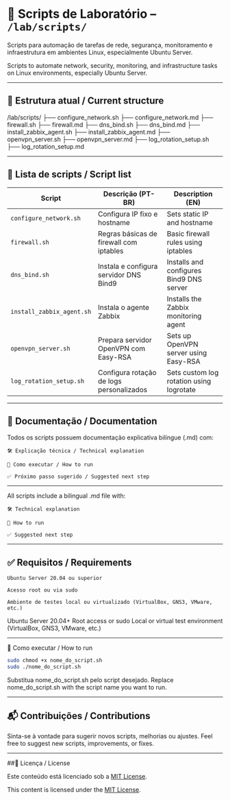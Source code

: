 # 🧪 Scripts de Laboratório – `/lab/scripts/`

Scripts para automação de tarefas de rede, segurança, monitoramento e infraestrutura em ambientes Linux, especialmente Ubuntu Server.

Scripts to automate network, security, monitoring, and infrastructure tasks on Linux environments, especially Ubuntu Server.

---

## 📂 Estrutura atual / Current structure

/lab/scripts/
├── configure_network.sh
├── configure_network.md
├── firewall.sh
├── firewall.md
├── dns_bind.sh
├── dns_bind.md
├── install_zabbix_agent.sh
├── install_zabbix_agent.md
├── openvpn_server.sh
├── openvpn_server.md
├── log_rotation_setup.sh
├── log_rotation_setup.md

---

## 📜 Lista de scripts / Script list

| Script                        | Descrição (PT-BR)                                      | Description (EN)                                 |
|------------------------------|--------------------------------------------------------|--------------------------------------------------|
| `configure_network.sh`       | Configura IP fixo e hostname                          | Sets static IP and hostname                      |
| `firewall.sh`                | Regras básicas de firewall com iptables              | Basic firewall rules using iptables              |
| `dns_bind.sh`                | Instala e configura servidor DNS Bind9               | Installs and configures Bind9 DNS server         |
| `install_zabbix_agent.sh`    | Instala o agente Zabbix                              | Installs the Zabbix monitoring agent             |
| `openvpn_server.sh`          | Prepara servidor OpenVPN com Easy-RSA                | Sets up OpenVPN server using Easy-RSA            |
| `log_rotation_setup.sh`      | Configura rotação de logs personalizados             | Sets custom log rotation using logrotate         |

---

## 📄 Documentação / Documentation

Todos os scripts possuem documentação explicativa bilíngue (.md) com:

    🛠️ Explicação técnica / Technical explanation

    🚀 Como executar / How to run

    ✅ Próximo passo sugerido / Suggested next step

---

All scripts include a bilingual .md file with:

    🛠️ Technical explanation

    🚀 How to run

    ✅ Suggested next step

---

## ✅ Requisitos / Requirements

    Ubuntu Server 20.04 ou superior

    Acesso root ou via sudo

    Ambiente de testes local ou virtualizado (VirtualBox, GNS3, VMware, etc.)

Ubuntu Server 20.04+
Root access or sudo
Local or virtual test environment (VirtualBox, GNS3, VMware, etc.)

---

🚀 Como executar / How to run
```bash
sudo chmod +x nome_do_script.sh
sudo ./nome_do_script.sh
```
Substitua nome_do_script.sh pelo script desejado.
Replace nome_do_script.sh with the script name you want to run.

---

## 📬 Contribuições / Contributions

Sinta-se à vontade para sugerir novos scripts, melhorias ou ajustes.
Feel free to suggest new scripts, improvements, or fixes.

---

##📄 Licença / License

Este conteúdo está licenciado sob a [MIT License](LICENSE).

This content is licensed under the [MIT License](LICENSE).
